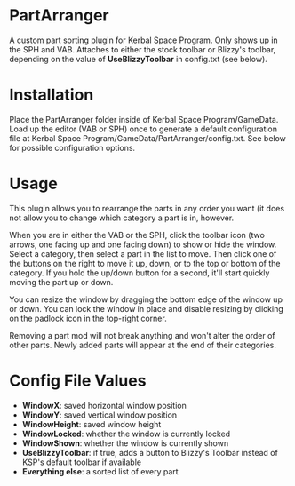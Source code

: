 PartArranger
============
A custom part sorting plugin for Kerbal Space Program. Only shows up in the SPH and VAB. Attaches to either the stock toolbar or Blizzy's toolbar, depending on the value of **UseBlizzyToolbar** in config.txt (see below).


Installation
============
Place the PartArranger folder inside of Kerbal Space Program/GameData. Load up the editor (VAB or SPH) once to generate a default configuration file at Kerbal Space Program/GameData/PartArranger/config.txt. See below for possible configuration options.


Usage
=====
This plugin allows you to rearrange the parts in any order you want (it does not allow you to change which category a part is in, however.

When you are in either the VAB or the SPH, click the toolbar icon (two arrows, one facing up and one facing down) to show or hide the window. Select a category, then select a part in the list to move. Then click one of the buttons on the right to move it up, down, or to the top or bottom of the category. If you hold the up/down button for a second, it'll start quickly moving the part up or down.

You can resize the window by dragging the bottom edge of the window up or down. You can lock the window in place and disable resizing by clicking on the padlock icon in the top-right corner.

Removing a part mod will not break anything and won't alter the order of other parts. Newly added parts will appear at the end of their categories.

Config File Values
==================

* **WindowX**: saved horizontal window position
* **WindowY**: saved vertical window position
* **WindowHeight**: saved window height
* **WindowLocked**: whether the window is currently locked
* **WindowShown**: whether the window is currently shown
* **UseBlizzyToolbar**: if true, adds a button to Blizzy's Toolbar instead of KSP's default toolbar if available
* **Everything else**: a sorted list of every part
